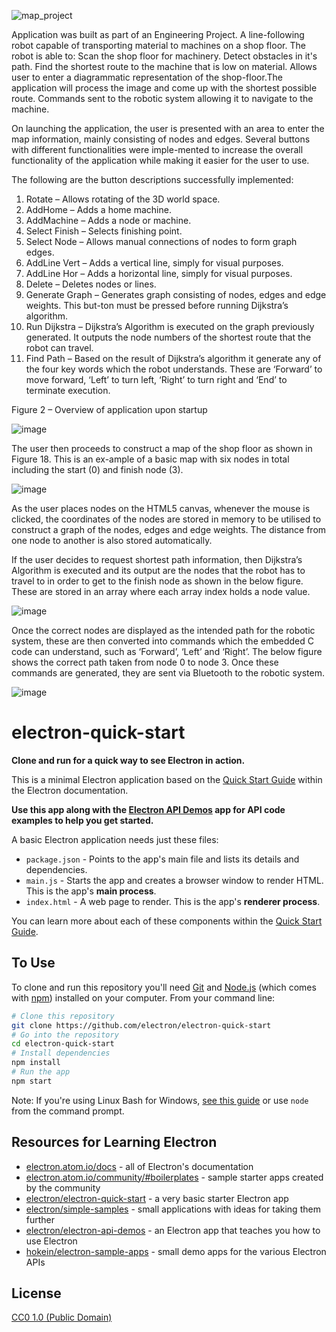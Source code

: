 ![map_project](https://user-images.githubusercontent.com/31866965/53907931-85ec6680-404e-11e9-874b-b79e1ab00c1e.JPG)

Application was built as part of an Engineering Project. A line-following robot capable of transporting material to machines on a shop floor. The robot is able to: Scan the shop floor for machinery. Detect obstacles in it's path.  Find the shortest route to the machine that is low on material. Allows user to enter a diagrammatic representation of the shop-floor.The application will process the image and come up with the shortest possible route. Commands sent to the robotic system allowing it to navigate to the machine.

On launching the application, the user is presented with an area to enter the map information, mainly consisting of nodes and edges. Several buttons with different functionalities were imple-mented to increase the overall functionality of the application while making it easier for the user to use.

The following are the button descriptions successfully implemented:
1.	Rotate – Allows rotating of the 3D world space.
2.	AddHome – Adds a home machine.
3.	AddMachine – Adds a node or machine.
4.	Select Finish – Selects finishing point.
5.	Select Node – Allows manual connections of nodes to form graph edges.
6.	AddLine Vert – Adds a vertical line, simply for visual purposes.
7.	AddLine Hor – Adds a horizontal line, simply for visual purposes. 
8.	Delete – Deletes nodes or lines.
9.	Generate Graph – Generates graph consisting of nodes, edges and edge weights. This but-ton must be pressed before running Dijkstra’s algorithm.
10.	Run Dijkstra – Dijkstra’s Algorithm is executed on the graph previously generated. It outputs the node numbers of the shortest route that the robot can travel.
11.	Find Path – Based on the result of Dijkstra’s algorithm it generate any of the four key words which the robot understands. These are ‘Forward’ to move forward, ‘Left’ to turn left, ‘Right’ to turn right and ‘End’ to terminate execution.


 
Figure 2 – Overview of application upon startup

![image](https://user-images.githubusercontent.com/31866965/56093002-e3809800-5ec3-11e9-8a50-73e67f1206be.png)


The user then proceeds to construct a map of the shop floor as shown in Figure 18. This is an ex-ample of a basic map with six nodes in total including the start (0) and finish node (3).


![image](https://user-images.githubusercontent.com/31866965/56093005-ee3b2d00-5ec3-11e9-8b13-669e80fce216.png)


As the user places nodes on the HTML5 canvas, whenever the mouse is clicked, the coordinates of the nodes are stored in memory to be utilised to construct a graph of the nodes, edges and edge weights. The distance from one node to another is also stored automatically.

If the user decides to request shortest path information, then Dijkstra’s Algorithm is executed and its output are the nodes that the robot has to travel to in order to get to the finish node as shown in the below figure. These are stored in an array where each array index holds a node value.

![image](https://user-images.githubusercontent.com/31866965/56093017-fa26ef00-5ec3-11e9-9af2-72b1afb985ff.png)

Once the correct nodes are displayed as the intended path for the robotic system, these are then converted into commands which the embedded C code can understand, such as ‘Forward’, ‘Left’ and ‘Right’. The below figure shows the correct path taken from node 0 to node 3. Once these commands are generated, they are sent via Bluetooth to the robotic system.


![image](https://user-images.githubusercontent.com/31866965/56093023-03b05700-5ec4-11e9-8c3c-a70c6efc25a1.png)


# electron-quick-start

**Clone and run for a quick way to see Electron in action.**

This is a minimal Electron application based on the [Quick Start Guide](http://electron.atom.io/docs/tutorial/quick-start) within the Electron documentation.

**Use this app along with the [Electron API Demos](http://electron.atom.io/#get-started) app for API code examples to help you get started.**

A basic Electron application needs just these files:

- `package.json` - Points to the app's main file and lists its details and dependencies.
- `main.js` - Starts the app and creates a browser window to render HTML. This is the app's **main process**.
- `index.html` - A web page to render. This is the app's **renderer process**.

You can learn more about each of these components within the [Quick Start Guide](http://electron.atom.io/docs/tutorial/quick-start).

## To Use

To clone and run this repository you'll need [Git](https://git-scm.com) and [Node.js](https://nodejs.org/en/download/) (which comes with [npm](http://npmjs.com)) installed on your computer. From your command line:

```bash
# Clone this repository
git clone https://github.com/electron/electron-quick-start
# Go into the repository
cd electron-quick-start
# Install dependencies
npm install
# Run the app
npm start
```

Note: If you're using Linux Bash for Windows, [see this guide](https://www.howtogeek.com/261575/how-to-run-graphical-linux-desktop-applications-from-windows-10s-bash-shell/) or use `node` from the command prompt.

## Resources for Learning Electron

- [electron.atom.io/docs](http://electron.atom.io/docs) - all of Electron's documentation
- [electron.atom.io/community/#boilerplates](http://electron.atom.io/community/#boilerplates) - sample starter apps created by the community
- [electron/electron-quick-start](https://github.com/electron/electron-quick-start) - a very basic starter Electron app
- [electron/simple-samples](https://github.com/electron/simple-samples) - small applications with ideas for taking them further
- [electron/electron-api-demos](https://github.com/electron/electron-api-demos) - an Electron app that teaches you how to use Electron
- [hokein/electron-sample-apps](https://github.com/hokein/electron-sample-apps) - small demo apps for the various Electron APIs

## License

[CC0 1.0 (Public Domain)](LICENSE.md)
